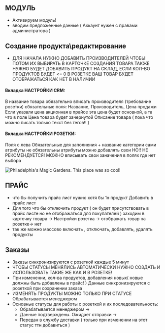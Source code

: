 
## МОДУЛЬ


- Активируем модуль!
- вводим предложенные данные ( Аккаунт нужен с правами администратора )






## Создание продукта\редактирование


- ДЛЯ НАЧАЛА НУЖНО ДОБАВИТЬ ПРОИЗВОДИТЕЛЕЙ ЧТОБЫ ПОТОМ ИХ ВЫБИРАТЬ В КАРТОЧКЕ СОЗДАНИЯ ТОВАРА
ТАКЖЕ НУЖНО БУДЕТ ДОБАВИТЬ ПРОДУКТ НА СКЛАД, ЕСЛИ КОЛ-ВО ПРОДУКТОВ БУДЕТ <= 0 В РОЗЕТКЕ ВАШ ТОВАР БУДЕТ ОТОБРАЖАТЬСЯ КАК НЕТ В НАЛИЧИИ

#### Вкладка НАСТРОЙКИ CRM:
В название товара обязательно вписать производителя (требование розетки)
обязательные поля: Название, Производитель, Цена продажи
Если указали цена акционная в прайсе эта цена будет основной, а та что в поле Цена товара будет зачернутой
Описание товара ( пока что можно писать только текст без тегов!! )

#### Вкладка НАСТРОЙКИ РОЗЕТКИ:
Поля с лева Обязательные для заполнения + название категории
сами атрибуты не обязательны
атрибуты можно добавлять свои НО!! НЕ РЕКОМЕНДУЕТСЯ! МОЖНО вписывать свои заначения в полях где нет выбора

![Philadelphia's Magic Gardens. This place was so cool!](/assets/images/philly-magic-gardens.jpg "Philadelphia's Magic Gardens")



## ПРАЙС

- что бы получить прайс лист нужно хотя бы 1н продукт Добавить в прайс лист
- Для того что бы отключить продукт ( он будет присутствовать в прайс листе но не отображаться для покупателей ) заходим в карточку товара -> Настройки розетка -> отображать товар на розетке-> нет
- так же можно массово включать , отключать, добавлять, удалять продукты




## Заказы

- Заказы синхронизируются с розеткой каждые 5 минут
- ЧТОБЫ СТАТУСЫ МЕНЯЛИСЬ АВТОМАТИЧЕСКИ НУЖНО СОЗДАТЬ И ИСПОЛЬЗОВАТЬ ТАКИЕ ЖЕ КАК И В РОЗЕТКЕ!
- При изменении, кол-ва продуктов, добавления новых( новые должны быть добавлены в прайс! ) Данные синхронизируются с розеткой при сохранении заказа
- ИЗМЕНЯТЬ ПРОДУКТЫ МОЖНО ТОЛЬКО ПРИ СТАТУСЕ Обрабатывается менеджером
- Основные статусы для работы с розеткой и их последовательность: 
	- Обрабатывается менеджером -> 
	- Данные подтверждены. Ожидает отправки -> 
	- Передан в службу доставки ( только при изменении на этот статус ттн добавиться )